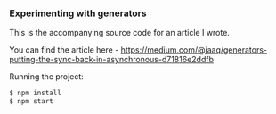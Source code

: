 ### Experimenting with generators

This is the accompanying source code for an article I wrote.

You can find the article here - https://medium.com/@jaaq/generators-putting-the-sync-back-in-asynchronous-d71816e2ddfb

Running the project:

```sh
$ npm install
$ npm start
```


